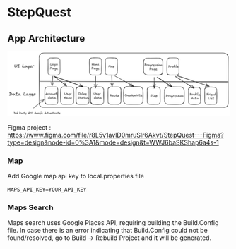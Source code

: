 # StepQuest

## App Architecture
![app architechture](images/APP_architecture_v2.png)

Figma project : https://www.figma.com/file/r8L5v1avlD0mruSlr6Akvt/StepQuest---Figma?type=design&node-id=0%3A1&mode=design&t=WWJ6baSKShap6a4s-1

### Map
Add Google map api key to local.properties file
```
MAPS_API_KEY=YOUR_API_KEY
```

### Maps Search
Maps search uses Google Places API, requiring building the Build.Config file.
In case there is an error indicating that Build.Config could not be found/resolved, go to Build -> Rebuild Project and it will be generated.


